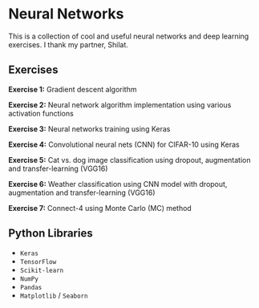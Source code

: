 # Neural Networks

This is a collection of cool and useful neural networks and deep learning exercises. I thank my partner, Shilat.


## Exercises

**Exercise 1:** Gradient descent algorithm

**Exercise 2:** Neural network algorithm implementation using various activation functions

**Exercise 3:** Neural networks training using Keras

**Exercise 4:** Convolutional neural nets (CNN) for CIFAR-10 using Keras

**Exercise 5:** Cat vs. dog image classification using dropout, augmentation and transfer-learning (VGG16)

**Exercise 6:** Weather classification using CNN model with dropout, augmentation and transfer-learning (VGG16)

**Exercise 7:** Connect-4 using Monte Carlo (MC) method


## Python Libraries

* `Keras`
* `TensorFlow`
* `Scikit-learn`
* `NumPy`
* `Pandas`
* `Matplotlib` / `Seaborn`
 
